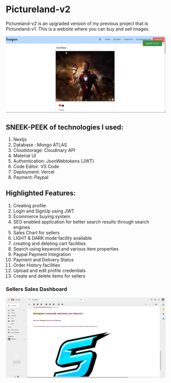 # Pictureland-v2
Pictureland-v2 is an upgraded version of my previous project that is Pictureland-v1. This is a website where you can buy and sell images.

![Pictureland Home Page](https://github.com/GraniteMask/sociogram-1/blob/master/sociogram.png?raw=true)

## SNEEK-PEEK of technologies I used:

1) Nextjs
2) Database : Mongo ATLAS
3) Cloudstorage: Cloudinary API
4) Material UI
5) Authentication: JsonWebtokens (JWT)
6) Code Editor: VS Code
7) Deployment: Vercel
8) Payment: Paypal

## Highlighted Features:

1) Creating profile
2) Login and SignUp using JWT
3) Ecommerce buying system
4) SEO enabled application for better search results through search engines 
5) Sales Chart for sellers
6) LIGHT & DARK mode facility available
7) creating and deleting cart facilities
8) Search using keyword and various item properties
9) Paypal Payment Integration
10) Payment and Delivery Status
11) Order History facilities
12) Upload and edit profile credentials
13) Create and delete items for sellers

### Sellers Sales Dashboard
![Sign_Up_Welcome_Mail](https://github.com/GraniteMask/sociogram-1/blob/master/Sign_Up_Welcome_Mail.png?raw=true)


